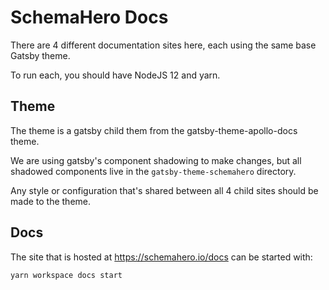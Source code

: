 # SchemaHero Docs

There are 4 different documentation sites here, each using the same base Gatsby theme.

To run each, you should have NodeJS 12 and yarn.

## Theme

The theme is a gatsby child them from the gatsby-theme-apollo-docs theme. 

We are using gatsby's component shadowing to make changes, but all shadowed components live in the `gatsby-theme-schemahero` directory.

Any style or configuration that's shared between all 4 child sites should be made to the theme.

## Docs
The site that is hosted at https://schemahero.io/docs can be started with:

```
yarn workspace docs start
```